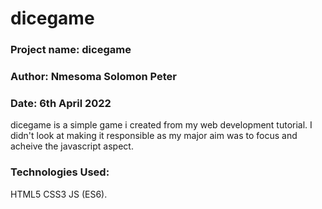 # dicegame
<h3>Project name: dicegame</h3>
<h3>Author: Nmesoma Solomon Peter</h3>
<h3>Date: 6th April 2022</h3>


dicegame is a simple game i created from my web development tutorial. I didn't look at making it responsible as my major aim was to focus and acheive the javascript aspect.

<h3>Technologies Used:</h3> 
HTML5 CSS3 JS (ES6).
